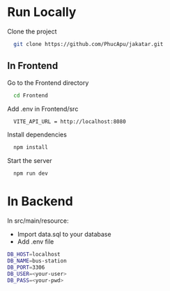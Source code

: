
# Run Locally

Clone the project

```bash
  git clone https://github.com/PhucApu/jakatar.git
```

## In Frontend
Go to the Frontend directory

```bash
  cd Frontend
```

Add .env in Frontend/src

```bash
  VITE_API_URL = http://localhost:8080
```

Install dependencies

```bash
  npm install
```

Start the server

```bash
  npm run dev
```

# In Backend
In src/main/resource: 
- Import data.sql to your database
- Add .env file 
```bash
DB_HOST=localhost
DB_NAME=bus-station
DB_PORT=3306
DB_USER=<your-user>
DB_PASS=<your-pwd>
```